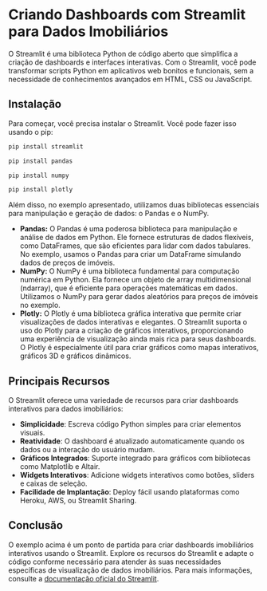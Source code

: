 # Criando Dashboards com Streamlit para Dados Imobiliários

O Streamlit é uma biblioteca Python de código aberto que simplifica a criação de dashboards e interfaces interativas. Com o Streamlit, você pode transformar scripts Python em aplicativos web bonitos e funcionais, sem a necessidade de conhecimentos avançados em HTML, CSS ou JavaScript.

## Instalação

Para começar, você precisa instalar o Streamlit. Você pode fazer isso usando o pip:

```bash
pip install streamlit
```
```bash
pip install pandas
```
```bash
pip install numpy
```
```bash
pip install plotly
```

Além disso, no exemplo apresentado, utilizamos duas bibliotecas essenciais para manipulação e geração de dados: o Pandas e o NumPy.

- **Pandas:** O Pandas é uma poderosa biblioteca para manipulação e análise de dados em Python. Ele fornece estruturas de dados flexíveis, como DataFrames, que são eficientes para lidar com dados tabulares. No exemplo, usamos o Pandas para criar um DataFrame simulando dados de preços de imóveis.
- **NumPy:** O NumPy é uma biblioteca fundamental para computação numérica em Python. Ela fornece um objeto de array multidimensional (ndarray), que é eficiente para operações matemáticas em dados. Utilizamos o NumPy para gerar dados aleatórios para preços de imóveis no exemplo.
- **Plotly:** O Plotly é uma biblioteca gráfica interativa que permite criar visualizações de dados interativas e elegantes. O Streamlit suporta o uso do Plotly para a criação de gráficos interativos, proporcionando uma experiência de visualização ainda mais rica para seus dashboards. O Plotly é especialmente útil para criar gráficos como mapas interativos, gráficos 3D e gráficos dinâmicos.

## Principais Recursos

O Streamlit oferece uma variedade de recursos para criar dashboards interativos para dados imobiliários:

- **Simplicidade**: Escreva código Python simples para criar elementos visuais.
- **Reatividade**: O dashboard é atualizado automaticamente quando os dados ou a interação do usuário mudam.
- **Gráficos Integrados**: Suporte integrado para gráficos com bibliotecas como Matplotlib e Altair.
- **Widgets Interativos**: Adicione widgets interativos como botões, sliders e caixas de seleção.
- **Facilidade de Implantação**: Deploy fácil usando plataformas como Heroku, AWS, ou Streamlit Sharing.

## Conclusão

O exemplo acima é um ponto de partida para criar dashboards imobiliários interativos usando o Streamlit. Explore os recursos do Streamlit e adapte o código conforme necessário para atender às suas necessidades específicas de visualização de dados imobiliários. Para mais informações, consulte a [documentação oficial do Streamlit](https://docs.streamlit.io/).